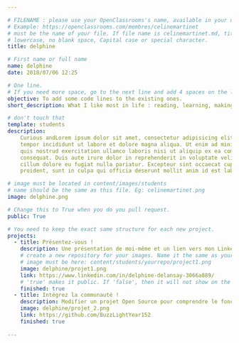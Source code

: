 ```yaml
---

# FILENAME : please use your OpenClassrooms's name, available in your url.
# Example: https://openclassrooms.com/membres/celinemartinet
# must be the name of your file. If file name is celinemartinet.md, title is celinemartinet.
# lowercase, no blank space, Capital case or special character.
title: delphine

# First name or full name
name: delphine
date: 2018/07/06 12:25

# One line.
# If you need more space, go to the next line and add 4 spaces on the left, as in 'description'.
objective: To add some code lines to the existing ones.
short_description: What I like most in life : reading, learning, making things, puzzles and sport.  

# don't touch that
template: students
description:
    Curious andLorem ipsum dolor sit amet, consectetur adipisicing elit, sed do eiusmod
    tempor incididunt ut labore et dolore magna aliqua. Ut enim ad minim veniam,
    quis nostrud exercitation ullamco laboris nisi ut aliquip ex ea commodo
    consequat. Duis aute irure dolor in reprehenderit in voluptate velit esse
    cillum dolore eu fugiat nulla pariatur. Excepteur sint occaecat cupidatat non
    proident, sunt in culpa qui officia deserunt mollit anim id est laborum.

# image must be located in content/images/students
# name should be the same as this file. Eg: celinemartinet.png
image: delphine.png

# Change this to True when you do you pull request.
public: True

# You need to keep the exact same structure for each new project.
projects:
  - title: Présentez-vous !
    description: Une présentation de moi-même et un lien vers mon LinkedIn.
    # create a new repository for your images. Name it the same as your nickname and profile picture.
    # image must be here: content/students/yourrepo/project1.png
    image: delphine/projet1.png
    link: https://www.linkedin.com/in/delphine-delansay-3066a889/
    # 'true' makes it public. If 'false', then it will not show on the website.
    finished: true
  - title: Intégrez la communauté !
    description: Modifier un projet Open Source pour comprendre le fonctionnement de Git, de Github et des pull requests.
    image: delphine/projet_2.png
    link: https://github.com/BuzzLightYear152
    finished: true
    
---
```

